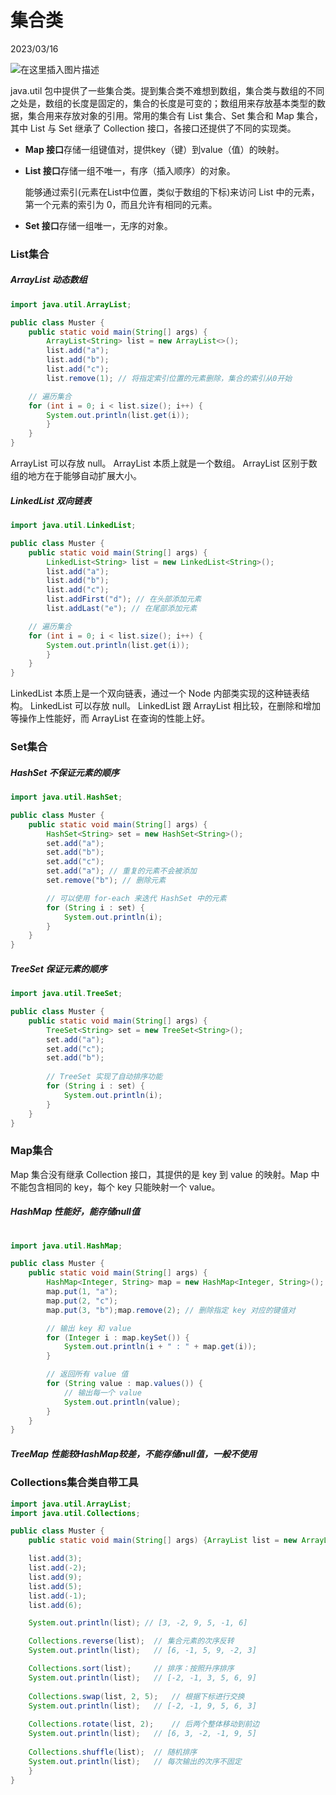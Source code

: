 # 集合类

2023/03/16

![在这里插入图片描述](Lesson4%20%E9%9B%86%E5%90%88%E7%B1%BB.assets/watermark,type_ZmFuZ3poZW5naGVpdGk,shadow_10,text_aHR0cHM6Ly9ibG9nLmNzZG4ubmV0L3FxXzMwMDAxNjY5,size_16,color_FFFFFF,t_70.png)

java.util 包中提供了一些集合类。提到集合类不难想到数组，集合类与数组的不同之处是，数组的长度是固定的，集合的长度是可变的；数组用来存放基本类型的数据，集合用来存放对象的引用。常用的集合有 List 集合、Set 集合和 Map 集合，其中 List 与 Set 继承了 Collection 接口，各接口还提供了不同的实现类。



- **Map 接口**存储一组键值对，提供key（键）到value（值）的映射。

- **List 接口**存储一组不唯一，有序（插入顺序）的对象。

  能够通过索引(元素在List中位置，类似于数组的下标)来访问 List 中的元素，第一个元素的索引为 0，而且允许有相同的元素。

- **Set 接口**存储一组唯一，无序的对象。



### List集合

##### ArrayList 动态数组

```java
import java.util.ArrayList;

public class Muster {
    public static void main(String[] args) {
        ArrayList<String> list = new ArrayList<>();
        list.add("a");
        list.add("b");
        list.add("c");
    	list.remove(1); // 将指定索引位置的元素删除，集合的索引从0开始

    // 遍历集合
    for (int i = 0; i < list.size(); i++) {
        System.out.println(list.get(i));
    	}
	}
}
```
ArrayList 可以存放 null。
ArrayList 本质上就是一个数组。
ArrayList 区别于数组的地方在于能够自动扩展大小。



##### LinkedList 双向链表

```java
import java.util.LinkedList;

public class Muster {
    public static void main(String[] args) {
        LinkedList<String> list = new LinkedList<String>();
        list.add("a");
        list.add("b");
        list.add("c");
    	list.addFirst("d"); // 在头部添加元素
    	list.addLast("e"); // 在尾部添加元素

    // 遍历集合
    for (int i = 0; i < list.size(); i++) {
        System.out.println(list.get(i));
    	}
	}
}
```
LinkedList 本质上是一个双向链表，通过一个 Node 内部类实现的这种链表结构。
LinkedList 可以存放 null。
LinkedList 跟 ArrayList 相比较，在删除和增加等操作上性能好，而 ArrayList 在查询的性能上好。



### Set集合

##### HashSet 不保证元素的顺序

```java
import java.util.HashSet;

public class Muster {
    public static void main(String[] args) {
        HashSet<String> set = new HashSet<String>();
        set.add("a");
        set.add("b");
        set.add("c");    
		set.add("a"); // 重复的元素不会被添加
    	set.remove("b"); // 删除元素

    	// 可以使用 for-each 来迭代 HashSet 中的元素
    	for (String i : set) {
        	System.out.println(i);
    	}
	}
}
```


##### TreeSet 保证元素的顺序

```java
import java.util.TreeSet;

public class Muster {
    public static void main(String[] args) {
        TreeSet<String> set = new TreeSet<String>();
        set.add("a");
        set.add("c");
        set.add("b");
        
    	// TreeSet 实现了自动排序功能
    	for (String i : set) {
        	System.out.println(i);
    	}
    }
}
```


### Map集合

Map 集合没有继承 Collection 接口，其提供的是 key 到 value 的映射。Map 中不能包含相同的 key，每个 key 只能映射一个 value。

##### HashMap 性能好，能存储null值

```java
    
import java.util.HashMap;

public class Muster {
    public static void main(String[] args) {
        HashMap<Integer, String> map = new HashMap<Integer, String>();
        map.put(1, "a");
        map.put(2, "c");
        map.put(3, "b");map.remove(2); // 删除指定 key 对应的键值对

    	// 输出 key 和 value
    	for (Integer i : map.keySet()) {
        	System.out.println(i + " : " + map.get(i));
        }

    	// 返回所有 value 值
    	for (String value : map.values()) {
        	// 输出每一个 value
        	System.out.println(value);
    	}
    }
}
```


##### TreeMap 性能较HashMap较差，不能存储null值，一般不使用



### Collections集合类自带工具

```java
import java.util.ArrayList;
import java.util.Collections;

public class Muster {
    public static void main(String[] args) {ArrayList list = new ArrayList();

    list.add(3);
    list.add(-2);
    list.add(9);
    list.add(5);
    list.add(-1);
    list.add(6);

    System.out.println(list); // [3, -2, 9, 5, -1, 6]

    Collections.reverse(list);  // 集合元素的次序反转
    System.out.println(list);   // [6, -1, 5, 9, -2, 3]

    Collections.sort(list);     // 排序：按照升序排序
    System.out.println(list);   // [-2, -1, 3, 5, 6, 9]
                                            
    Collections.swap(list, 2, 5);   // 根据下标进行交换
    System.out.println(list);   // [-2, -1, 9, 5, 6, 3]
                                            
    Collections.rotate(list, 2);    // 后两个整体移动到前边
    System.out.println(list);   // [6, 3, -2, -1, 9, 5]                
                                            
    Collections.shuffle(list);  // 随机排序
    System.out.println(list);   // 每次输出的次序不固定
	}
}                                     
```





